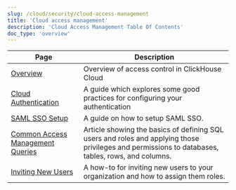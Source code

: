 ```yaml
---
slug: /cloud/security/cloud-access-management
title: 'Cloud access management'
description: 'Cloud Access Management Table Of Contents'
doc_type: 'overview'
---
```


| Page                                                                                         | Description                                                                                                                                       |
|----------------------------------------------------------------------------------------------|---------------------------------------------------------------------------------------------------------------------------------------------------|
| [Overview](/cloud/security/cloud-access-management/overview)                         | Overview of access control in ClickHouse Cloud                                                                                                    |
| [Cloud Authentication](/cloud/security/cloud-authentication)                         | A guide which explores some good practices for configuring your authentication                                                                    |
| [SAML SSO Setup](/cloud/security/saml-setup)                                         | A guide on how to setup SAML SSO.                                                                                                                 |
| [Common Access Management Queries](/cloud/security/common-access-management-queries) | Article showing the basics of defining SQL users and roles and applying those privileges and permissions to databases, tables, rows, and columns. |
| [Inviting New Users](/cloud/security/inviting-new-users)                             | A how-to for inviting new users to your organization and how to assign them roles.                                                                |
